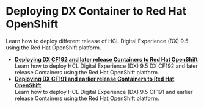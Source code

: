 # Deploying DX Container to Red Hat OpenShift

Learn how to deploy different release of HCL Digital Experience \(DX\) 9.5 using the Red Hat OpenShift platform.

-   **[Deploying DX CF192 and later release Containers to Red Hat OpenShift](../containerization/openshift_cf192andlater.md)**  
Learn how to deploy HCL Digital Experience \(DX\) 9.5 DX CF192 and later release Containers using the Red Hat OpenShift platform.
-   **[Deploying DX CF191 and earlier release Containers to Red Hat OpenShift](../containerization/openshift_cf191andearlier.md)**  
Learn how to deploy HCL Digital Experience \(DX\) 9.5 CF191 and earlier release Containers using the Red Hat OpenShift platform.



